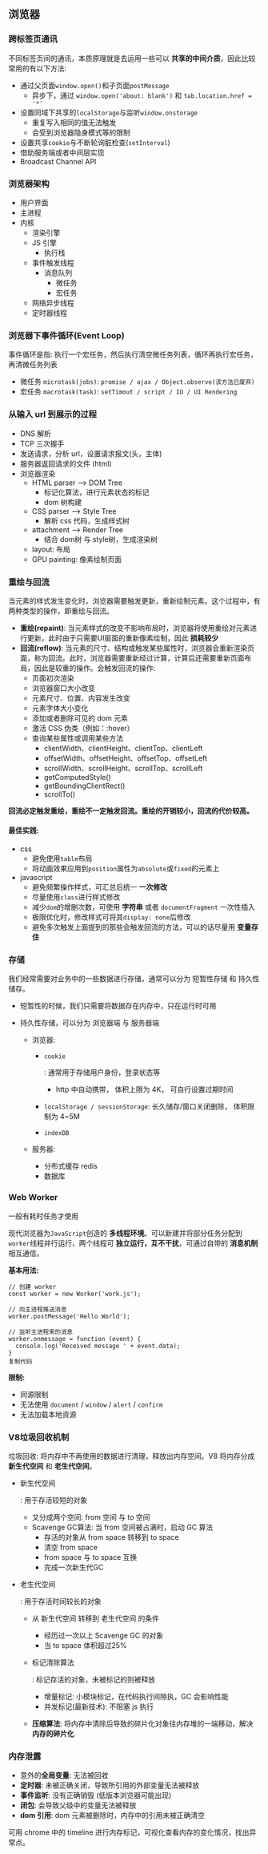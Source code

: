 ## 浏览器

### 跨标签页通讯

不同标签页间的通讯，本质原理就是去运用一些可以 **共享的中间介质**，因此比较常用的有以下方法:

- 通过父页面`window.open()`和子页面`postMessage`
  - 异步下，通过 `window.open('about: blank')` 和 `tab.location.href = '*'`
- 设置同域下共享的`localStorage`与监听`window.onstorage`
  - 重复写入相同的值无法触发
  - 会受到浏览器隐身模式等的限制
- 设置共享`cookie`与不断轮询脏检查(`setInterval`)
- 借助服务端或者中间层实现
- Broadcast Channel API



### 浏览器架构

- 用户界面
- 主进程
- 内核
  - 渲染引擎
  - JS 引擎
    - 执行栈
  - 事件触发线程
    - 消息队列
      - 微任务
      - 宏任务
  - 网络异步线程
  - 定时器线程



### 浏览器下事件循环(Event Loop)

事件循环是指: 执行一个宏任务，然后执行清空微任务列表，循环再执行宏任务，再清微任务列表

- 微任务 `microtask(jobs)`: `promise / ajax / Object.observe(该方法已废弃)`
- 宏任务 `macrotask(task)`: `setTimout / script / IO / UI Rendering`



### 从输入 url 到展示的过程

- DNS 解析
- TCP 三次握手
- 发送请求，分析 url，设置请求报文(头，主体)
- 服务器返回请求的文件 (html)
- 浏览器渲染
  - HTML parser --> DOM Tree
    - 标记化算法，进行元素状态的标记
    - dom 树构建
  - CSS parser --> Style Tree
    - 解析 css 代码，生成样式树
  - attachment --> Render Tree
    - 结合 dom树 与 style树，生成渲染树
  - layout: 布局
  - GPU painting: 像素绘制页面



### 重绘与回流

当元素的样式发生变化时，浏览器需要触发更新，重新绘制元素。这个过程中，有两种类型的操作，即重绘与回流。

- **重绘(repaint)**: 当元素样式的改变不影响布局时，浏览器将使用重绘对元素进行更新，此时由于只需要UI层面的重新像素绘制，因此 **损耗较少**
- **回流(reflow)**: 当元素的尺寸、结构或触发某些属性时，浏览器会重新渲染页面，称为回流。此时，浏览器需要重新经过计算，计算后还需要重新页面布局，因此是较重的操作。会触发回流的操作:
  - 页面初次渲染
  - 浏览器窗口大小改变
  - 元素尺寸、位置、内容发生改变
  - 元素字体大小变化
  - 添加或者删除可见的 dom 元素
  - 激活 CSS 伪类（例如：:hover）
  - 查询某些属性或调用某些方法
    - clientWidth、clientHeight、clientTop、clientLeft
    - offsetWidth、offsetHeight、offsetTop、offsetLeft
    - scrollWidth、scrollHeight、scrollTop、scrollLeft
    - getComputedStyle()
    - getBoundingClientRect()
    - scrollTo()

**回流必定触发重绘，重绘不一定触发回流。重绘的开销较小，回流的代价较高。**

#### 最佳实践:

- css
  - 避免使用`table`布局
  - 将动画效果应用到`position`属性为`absolute`或`fixed`的元素上
- javascript
  - 避免频繁操作样式，可汇总后统一 **一次修改**
  - 尽量使用`class`进行样式修改
  - 减少`dom`的增删次数，可使用 **字符串** 或者 `documentFragment` 一次性插入
  - 极限优化时，修改样式可将其`display: none`后修改
  - 避免多次触发上面提到的那些会触发回流的方法，可以的话尽量用 **变量存住**



### 存储

我们经常需要对业务中的一些数据进行存储，通常可以分为 短暂性存储 和 持久性储存。

- 短暂性的时候，我们只需要将数据存在内存中，只在运行时可用

- 持久性存储，可以分为 浏览器端 与 服务器端

  - 浏览器:

    - ```
      cookie
      ```

      : 通常用于存储用户身份，登录状态等

      - http 中自动携带， 体积上限为 4K， 可自行设置过期时间

    - `localStorage / sessionStorage`: 长久储存/窗口关闭删除， 体积限制为 4~5M

    - `indexDB`

  - 服务器:

    - 分布式缓存 redis
    - 数据库



### Web Worker

一般有耗时任务才使用

现代浏览器为`JavaScript`创造的 **多线程环境**。可以新建并将部分任务分配到`worker`线程并行运行，两个线程可 **独立运行，互不干扰**，可通过自带的 **消息机制** 相互通信。

**基本用法:**

```
// 创建 worker
const worker = new Worker('work.js');

// 向主进程推送消息
worker.postMessage('Hello World');

// 监听主进程来的消息
worker.onmessage = function (event) {
  console.log('Received message ' + event.data);
}
复制代码
```

**限制:**

- 同源限制
- 无法使用 `document` / `window` / `alert` / `confirm`
- 无法加载本地资源



### V8垃圾回收机制

垃圾回收: 将内存中不再使用的数据进行清理，释放出内存空间。V8 将内存分成 **新生代空间** 和 **老生代空间**。

- 新生代空间

  : 用于存活较短的对象

  - 又分成两个空间: from 空间 与 to 空间
  - Scavenge GC算法: 当 from 空间被占满时，启动 GC 算法
    - 存活的对象从 from space 转移到 to space
    - 清空 from space
    - from space 与 to space 互换
    - 完成一次新生代GC

- 老生代空间

  : 用于存活时间较长的对象

  - 从 新生代空间 转移到 老生代空间 的条件

    - 经历过一次以上 Scavenge GC 的对象
    - 当 to space 体积超过25%

  - 标记清除算法

    : 标记存活的对象，未被标记的则被释放

    - 增量标记: 小模块标记，在代码执行间隙执，GC 会影响性能
    - 并发标记(最新技术): 不阻塞 js 执行

  - **压缩算法**: 将内存中清除后导致的碎片化对象往内存堆的一端移动，解决 **内存的碎片化**



### 内存泄露

- 意外的**全局变量**: 无法被回收
- **定时器**: 未被正确关闭，导致所引用的外部变量无法被释放
- **事件监听**: 没有正确销毁 (低版本浏览器可能出现)
- **闭包**: 会导致父级中的变量无法被释放
- **dom 引用**: dom 元素被删除时，内存中的引用未被正确清空

可用 chrome 中的 timeline 进行内存标记，可视化查看内存的变化情况，找出异常点。

